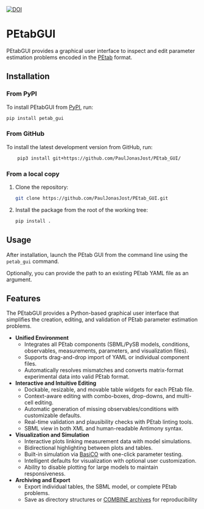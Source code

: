 [![DOI](https://zenodo.org/badge/DOI/10.5281/zenodo.15355753.svg)](https://doi.org/10.5281/zenodo.15355753)
# PEtabGUI


PEtabGUI provides a graphical user interface to inspect and edit parameter
estimation problems encoded in the
[PEtab](https://petab.readthedocs.io/en/latest/#) format.

## Installation

### From PyPI

To install PEtabGUI from [PyPI](https://pypi.org/project/PEtab-GUI/), run:

```bash
pip install petab_gui
```

### From GitHub

To install the latest development version from GitHub, run:

```bash
    pip3 install git+https://github.com/PaulJonasJost/PEtab_GUI/
```

### From a local copy

1. Clone the repository:

   ```bash
   git clone https://github.com/PaulJonasJost/PEtab_GUI.git
   ```

2. Install the package from the root of the working tree:

   ```bash
   pip install .
   ```

## Usage

After installation, launch the PEtab GUI from the command line using the
`petab_gui` command.

Optionally, you can provide the path to an existing PEtab YAML file
as an argument.

## Features

The PEtabGUI provides a Python-based graphical user interface that simplifies
the creation, editing, and validation of PEtab parameter estimation problems.

- **Unified Environment**
  - Integrates all PEtab components (SBML/PySB models, conditions, observables, 
    measurements, parameters, and visualization files). 
  - Supports drag-and-drop import of YAML or individual component files. 
  - Automatically resolves mismatches and converts matrix-format experimental data 
    into valid PEtab format.
- **Interactive and Intuitive Editing**
  - Dockable, resizable, and movable table widgets for each PEtab file. 
  - Context-aware editing with combo-boxes, drop-downs, and multi-cell editing. 
  - Automatic generation of missing observables/conditions with customizable defaults. 
  - Real-time validation and plausibility checks with PEtab linting tools. 
  - SBML view in both XML and human-readable Antimony syntax. 
- **Visualization and Simulation**
  - Interactive plots linking measurement data with model simulations.
  - Bidirectional highlighting between plots and tables.
  - Built-in simulation via [BasiCO](https://github.com/copasi/basico)
    with one-click parameter testing.
  - Intelligent defaults for visualization with optional user customization.
  - Ability to disable plotting for large models to maintain responsiveness.
- **Archiving and Export**
  - Export individual tables, the SBML model, or complete PEtab problems. 
  - Save as directory structures or
    [COMBINE archives](https://combinearchive.org) for reproducibility
